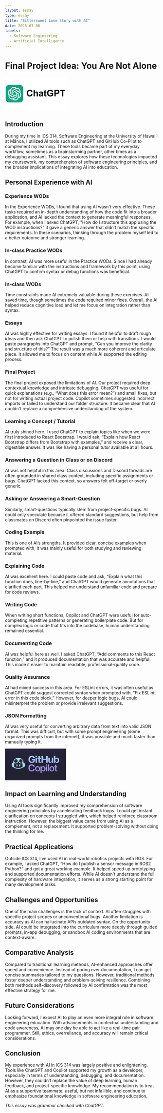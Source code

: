 ```yaml
---
layout: essay
type: essay
title: "Bittersweet Love Story with AI"
date: 2025-05-06
labels:
  - Software Engineering
  - Artificial Intelligence
---
```


# Final Project Idea: You Are Not Alone

<img src="../img/chatgpt-logo.png" alt="ChatGPT Logo" width="200"/>

## Introduction

During my time in ICS 314, Software Engineering at the University of Hawai‘i at Mānoa, I utilized AI tools such as ChatGPT and GitHub Co-Pilot to complement my learning. These tools became part of my everyday workflow, sometimes as a brainstorming partner, other times as a debugging assistant. This essay explores how these technologies impacted my coursework, my comprehension of software engineering principles, and the broader implications of integrating AI into education.

## Personal Experience with AI

### Experience WODs

In the Experience WODs, I found that using AI wasn't very effective. These tasks required an in-depth understanding of how the code fit into a broader application, and AI lacked the context to generate meaningful responses. For example, when I asked ChatGPT, "How do I structure this app using the WOD instructions?" it gave a generic answer that didn’t match the specific requirements. In these scenarios, thinking through the problem myself led to a better outcome and stronger learning.

### In-class Practice WODs

In contrast, AI was more useful in the Practice WODs. Since I had already become familiar with the instructions and framework by this point, using ChatGPT to confirm syntax or debug functions was beneficial.

### In-class WODs

Time constraints made AI extremely valuable during these exercises. AI saved time, though sometimes the code required minor fixes. Overall, the AI helped reduce cognitive load and let me focus on integration rather than syntax.

### Essays

AI was highly effective for writing essays. I found it helpful to draft rough ideas and then ask ChatGPT to polish them or help with transitions. I would paste paragraphs into ChatGPT and prompt, “Can you improve the clarity and structure of this?” The result was a much more coherent and articulate piece. It allowed me to focus on content while AI supported the editing process.

### Final Project

The final project exposed the limitations of AI. Our project required deep contextual knowledge and intricate debugging. ChatGPT was useful for quick explanations (e.g., “What does this error mean?”) and small fixes, but not for writing actual project code. Copilot sometimes suggested incorrect imports or failed to understand our folder structure. It became clear that AI couldn't replace a comprehensive understanding of the system.

### Learning a Concept / Tutorial

AI truly shined here. I used ChatGPT to explain topics like when we were first introduced to React Bootstrap. I would ask, “Explain how React Bootstrap differs from Bootstrap with examples,” and receive a clear, digestible answer. It was like having a personal tutor available at all hours.

### Answering a Question in Class or on Discord
AI was not helpful in this area. Class discussions and Discord threads are often grounded in shared class context, including specific assignments or bugs. ChatGPT lacked this context, so answers felt off-target or overly generic.

### Asking or Answering a Smart-Question
Similarly, smart-questions typically stem from project-specific bugs. AI could only speculate becuase it offered standard suggestions, but help from classmates on Discord often pinpointed the issue faster.

### Coding Example

This is one of AI’s strengths. It provided clear, concise examples when prompted with, It was mainly useful for both studying and reviewing material.

### Explaining Code

AI was excellent here. I could paste code and ask, “Explain what this function does, line-by-line,” and ChatGPT would generate annotations that clarified each part. This helped me understand unfamiliar code and prepare for code reviews.

### Writing Code

When writing short functions, Copilot and ChatGPT were useful for auto-completing repetitive patterns or generating boilerplate code. But for complex logic or code that fits into the codebase, human understanding remained essential.

### Documenting Code

AI was helpful here as well. I asked ChatGPT, “Add comments to this React function,” and it produced documentation that was accurate and helpful. This made it easier to maintain readable, professional-quality code.

### Quality Assurance

AI had mixed success in this area. For ESLint errors, it was often useful as ChatGPT could suggest corrected syntax when prompted with, “Fix ESLint error in this code block.” However, for deeper logic bugs, AI could misinterpret the problem or provide irrelevant suggestions.

### JSON Formatting

AI was very useful for converting arbitrary data from text into valid JSON format. This was difficult, but with some prompt engineering (some organized prompts from the internet), it was possible and much faster than manually typing it.

<img src="../img/github-copilot.png" alt="GitHub Co-Pilot Logo" width="200"/>

## Impact on Learning and Understanding

Using AI tools significantly improved my comprehension of software engineering principles by accelerating feedback loops. I could get instant clarification on concepts I struggled with, which helped reinforce classroom instruction. However, the biggest value came from using AI as a complement, not a replacement. It supported problem-solving without doing the thinking for me.

## Practical Applications

Outside ICS 314, I’ve used AI in real-world robotics projects with ROS. For example, I asked ChatGPT, “How do I publish a sensor message in ROS2 Python?” and got a great working example. It helped speed up prototyping and supported documentation efforts. While AI doesn't understand the full complexity of hardware integration, it serves as a strong starting point for many development tasks.

## Challenges and Opportunities

One of the main challenges is the lack of context. AI often struggles with specific project scopes or unconventional bugs. Another limitation is accuracy as AI can hallucinate APIs  outdated syntax. On the opportunity side, AI could be integrated into the curriculum more deeply through guided prompts, in-app debugging, or sandbox AI coding environments that are context-aware.

## Comparative Analysis

Compared to traditional learning methods, AI-enhanced approaches offer speed and convenience. Instead of poring over documentation, I can get concise summaries tailored to my questions. However, traditional methods foster deeper understanding and problem-solving resilience. Combining both methods self-discovery followed by AI confirmation was the most effective strategy for me.

## Future Considerations

Looking forward, I expect AI to play an even more integral role in software engineering education. With advancements in contextual understanding and code awareness, AI may one day be able to act like a real-time pair programmer. Still, ethics, overreliance, and accuracy will remain critical considerations.

## Conclusion

My experience with AI in ICS 314 was largely positive and enlightening. Tools like ChatGPT and Copilot supported my growth as a developer, especially in terms of understanding, debugging, and documentation. However, they couldn’t replace the value of deep learning, human feedback, and project-specific knowledge. My recommendation is to treat AI as a supportive teammate, useful, but not infallible, and continue to emphasize foundational knowledge in software engineering education.

*This essay was grammar checked with ChatGPT.*